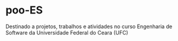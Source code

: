 # poo-ES
Destinado a projetos, trabalhos e atividades no curso Engenharia de Software da Universidade Federal do Ceara (UFC)

